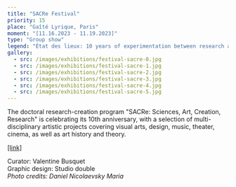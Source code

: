 ```yaml
---
title: "SACRe Festival"
priority: 15
place: "Gaîté Lyrique, Paris"
moment: "[11.16.2023 - 11.19.2023]"
type: "Group show"
legend: "État des lieux: 10 years of experimentation between research and creation"
gallery:
  - src: /images/exhibitions/festival-sacre-0.jpg
  - src: /images/exhibitions/festival-sacre-1.jpg
  - src: /images/exhibitions/festival-sacre-2.jpg
  - src: /images/exhibitions/festival-sacre-3.jpg
  - src: /images/exhibitions/festival-sacre-4.jpg
  - src: /images/exhibitions/festival-sacre-5.jpg
---
```


The doctoral research-creation program "SACRe: Sciences, Art, Creation, Research" is celebrating its 10th anniversary, with a selection of multi-disciplinary artistic projects covering visual arts, design, music, theater, cinema, as well as art history and theory.

[[link]](https://www.gaite-lyrique.net/festival/festival-sacre)

Curator: Valentine Busquet\
Graphic design: Studio double\
_Photo credits: Daniel Nicolaevsky Maria_

